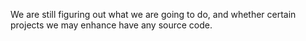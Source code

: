 We are still figuring out what we are going to do, and whether certain projects we may enhance have any source code.

